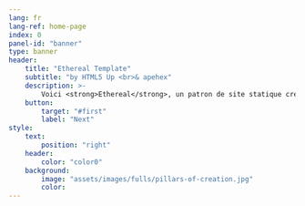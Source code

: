 ```yaml
---
lang: fr
lang-ref: home-page
index: 0
panel-id: "banner"
type: banner
header:
    title: "Ethereal Template"
    subtitle: "by HTML5 Up <br>& apehex"
    description: >-
        Voici <strong>Ethereal</strong>, un patron de site statique créé par AJ pour <a href='https://html5up.net'>HTML5 UP</a> et augmenté avec des fonctionnalités Jekyll par <a href='https://apehex.github.io'>apehex</a>.<br/><br/>Il est totalement "responsive", composé en HTML5 et CSS3, et diffusé librement sous la license Creative Commons.<br/><br/>J'espère que ça vous plaît :)
    button:
        target: "#first"
        label: "Next"
style:
    text:
        position: "right"
    header:
        color: "color0"
    background:
        image: "assets/images/fulls/pillars-of-creation.jpg"
        color:
---
```

